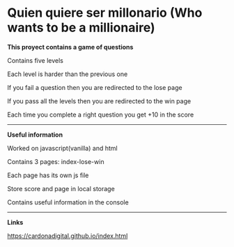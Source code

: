 # Quien quiere ser millonario (Who wants to be a millionaire)


**This proyect contains a game of questions**

Contains five levels

Each level is harder than the previous one

If you fail a question then you are redirected to the lose page

If you pass all the levels then you are redirected to the win page

Each time you complete a right question you get +10 in the score

___
**Useful information**

Worked on javascript(vanilla) and html

Contains 3 pages: index-lose-win

Each page has its own js file

Store score and page in local storage

Contains useful information in the console

___
**Links**

https://cardonadigital.github.io/index.html
